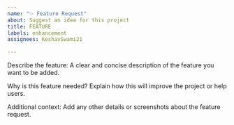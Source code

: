 ```yaml
---
name: "✨ Feature Request"
about: Suggest an idea for this project
title: FEATURE
labels: enhancement
assignees: KeshavSwami21

---
```


Describe the feature:
A clear and concise description of the feature you want to be added.

Why is this feature needed?
Explain how this will improve the project or help users.

Additional context:
Add any other details or screenshots about the feature request.
